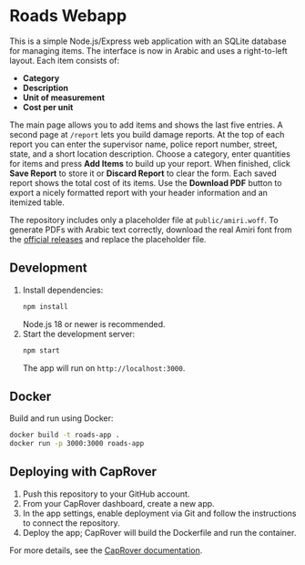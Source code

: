 # Roads Webapp

This is a simple Node.js/Express web application with an SQLite database for managing items. The interface is now in Arabic and uses a right-to-left layout. Each item consists of:

- **Category**
- **Description**
- **Unit of measurement**
- **Cost per unit**

The main page allows you to add items and shows the last five entries. A second page at `/report` lets you build damage reports. At the top of each report you can enter the supervisor name, police report number, street, state, and a short location description. Choose a category, enter quantities for items and press **Add Items** to build up your report. When finished, click **Save Report** to store it or **Discard Report** to clear the form. Each saved report shows the total cost of its items. Use the **Download PDF** button to export a nicely formatted report with your header information and an itemized table.

The repository includes only a placeholder file at `public/amiri.woff`. To generate PDFs with Arabic text correctly, download the real Amiri font from the [official releases](https://github.com/aliftype/amiri/releases) and replace the placeholder file.

## Development

1. Install dependencies:
   ```bash
   npm install
   ```
   Node.js 18 or newer is recommended.
2. Start the development server:
   ```bash
   npm start
   ```
   The app will run on `http://localhost:3000`.

## Docker

Build and run using Docker:
```bash
docker build -t roads-app .
docker run -p 3000:3000 roads-app
```

## Deploying with CapRover

1. Push this repository to your GitHub account.
2. From your CapRover dashboard, create a new app.
3. In the app settings, enable deployment via Git and follow the instructions to connect the repository.
4. Deploy the app; CapRover will build the Dockerfile and run the container.

For more details, see the [CapRover documentation](https://caprover.com/docs/complete-webapp-tutorial.html).
